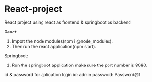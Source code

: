 # React-project
React project using react as frontend &amp; springboot as backend

React:
1. Import the node modules(npm i @node_modules).
2. Then run the react application(npm start).

Springboot:
1. Run the springboot application make sure the port number is 8080.

id & password for aplication login
id: admin
password: Password@1
